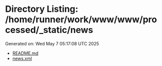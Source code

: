 # Directory Listing: /home/runner/work/www/www/processed/_static/news
Generated on: Wed May  7 05:17:08 UTC 2025

- [README.md](README.md)
- [news.xml](news.xml)

